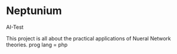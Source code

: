 # Neptunium
AI-Test

This project is all about the practical applications of Nueral Network theories. 
prog lang = php
